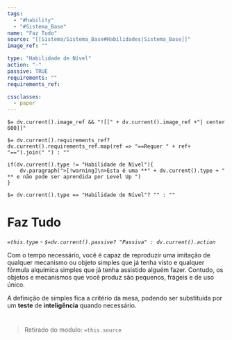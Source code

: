 ```yaml
---
tags:
  - "#hability"
  - "#Sistema_Base"
name: "Faz Tudo"
source: "[[Sistema/Sistema_Base#Habilidades|Sistema_Base]]"
image_ref: ""

type: "Habilidade de Nível"
action: "-"
passive: TRUE
requirements: ""
requirements_ref:  

cssclasses:
  - paper
---
```

`$= dv.current().image_ref && "![[" + dv.current().image_ref +"| center 600]]"`


`$= dv.current().requirements_ref? dv.current().requirements_ref.map(ref => "==Requer " + ref+ "==").join(" ") : ""`

```dataviewjs
if(dv.current().type != "Habilidade de Nível"){
	dv.paragraph(">[!warning]\n>Esta é uma **" + dv.current().type + " ** e não pode ser aprendida por Level Up ")
}
```


`$= dv.current().type == "Habilidade de Nível"? "" : ""`
# Faz Tudo
*`=this.type` - `$=dv.current().passive? "Passiva" : dv.current().action`*

Com o tempo necessário, você é capaz de reproduzir uma imitação de qualquer mecanismo ou objeto simples que já tenha visto e qualquer fórmula alquímica simples que já tenha assistido alguém fazer. Contudo, os objetos e mecanismos que você produz são pequenos, frágeis e de uso único.

A definição de simples fica a critério da mesa, podendo ser substituída por um **teste** de **inteligência** quando necessário.


#
> Retirado do modulo: `=this.source`